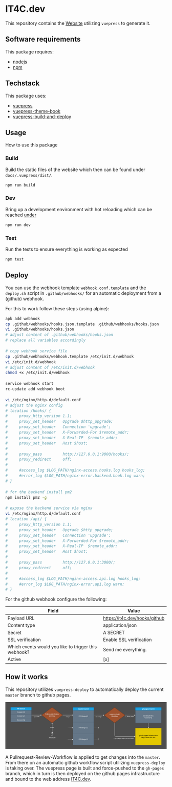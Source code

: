 # IT4C.dev

This repository contains the [Website](https://www.it4c.dev) utilizing `vuepress` to generate it.

## Software requirements

This package requires:

- [nodejs](https://github.com/nodejs/node)
- [npm](https://github.com/npm/cli)

## Techstack

This package uses:

- [vuepress](https://github.com/vuejs/vuepress)
- [vuepress-theme-book](https://github.com/cyrilf/vuepress-theme-book)
- [vuepress-build-and-deploy](https://github.com/IT4Change/vuepress-build-and-deploy)

## Usage

How to use this package

### Build

Build the static files of the website which then can be found under `docs/.vuepress/dist/`.

```bash
npm run build
```

### Dev

Bring up a development environment with hot reloading which can be reached [under](http://localhost:8080/)

```bash
npm run dev
```

### Test

Run the tests to ensure everything is working as expected

```bash
npm test
```

## Deploy

You can use the webhook template `webhook.conf.template` and the `deploy.sh` script in `.github/webhooks/` for an automatic deployment from a (github) webhook.

For this to work follow these steps (using alpine):

```bash
apk add webhook
cp .github/webhooks/hooks.json.template .github/webhooks/hooks.json
vi .github/webhooks/hooks.json
# adjust content of .github/webhooks/hooks.json
# replace all variables accordingly

# copy webhook service file
cp .github/webhooks/webhook.template /etc/init.d/webhook
vi /etc/init.d/webhook
# adjust content of /etc/init.d/webhook
chmod +x /etc/init.d/webhook

service webhook start
rc-update add webhook boot

vi /etc/nginx/http.d/default.conf
# adjust the nginx config
# location /hooks/ {
#     proxy_http_version 1.1;
#     proxy_set_header   Upgrade $http_upgrade;
#     proxy_set_header   Connection 'upgrade';
#     proxy_set_header   X-Forwarded-For $remote_addr;
#     proxy_set_header   X-Real-IP  $remote_addr;
#     proxy_set_header   Host $host;
# 
#     proxy_pass         http://127.0.0.1:9000/hooks/;
#     proxy_redirect     off;
# 
#     #access_log $LOG_PATH/nginx-access.hooks.log hooks_log;
#     #error_log $LOG_PATH/nginx-error.backend.hook.log warn;
# }

# for the backend install pm2
npm install pm2 -g

# expose the backend service via nginx
vi /etc/nginx/http.d/default.conf
# location /api/ {
#     proxy_http_version 1.1;
#     proxy_set_header   Upgrade $http_upgrade;
#     proxy_set_header   Connection 'upgrade';
#     proxy_set_header   X-Forwarded-For $remote_addr;
#     proxy_set_header   X-Real-IP  $remote_addr;
#     proxy_set_header   Host $host;
#
#     proxy_pass         http://127.0.0.1:3000/;
#     proxy_redirect     off;
#
#     #access_log $LOG_PATH/nginx-access.api.log hooks_log;
#     #error_log $LOG_PATH/nginx-error.api.log warn;
# }
```

For the github webhook configure the following:

| Field                                                | Value                         |
|------------------------------------------------------|-------------------------------|
| Payload URL                                          | https://it4c.dev/hooks/github |
| Content type                                         | application/json              |
| Secret                                               | A SECRET                      |
| SSL verification                                     | Enable SSL verification       |
| Which events would you like to trigger this webhook? | Send me everything.           |
| Active                                               | [x]                           |

## How it works

This repository utilizes `vuepress-deploy` to automatically deploy the current `master` branch to github pages.

![repo-architecture](./docs/images/docs/architecture.png)

A Pullrequest-Review-Workflow is applied to get changes into the `master`. From there on an automatic github workflow script utilizing `vuepress-deploy` is taking over. The vuepress page is built and force-pushed to the `gh-pages` branch, which in turn is then deployed on the github pages infrastructure and bound to the web address [IT4C.dev](https://www.it4c.dev).
